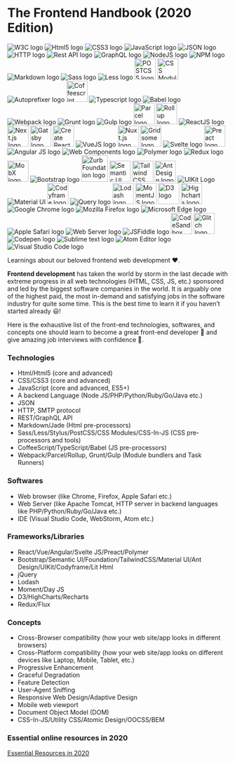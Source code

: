 # The Frontend Handbook (2020 Edition)

![W3C logo](https://img.icons8.com/ios-filled/48/000000/w3c.png "W3C")
![Html5 logo](https://img.icons8.com/color/48/000000/html-5.png "HTML5")
![CSS3 logo](https://img.icons8.com/color/48/000000/css3.png "CSS3")
![JavaScript logo](https://img.icons8.com/color/48/000000/javascript.png "JavaScript")
![JSON logo](https://img.icons8.com/office/48/000000/json.png "JSON")
![HTTP logo](https://img.icons8.com/plasticine/48/000000/domain.png "HTTP")
![Rest API logo](https://img.icons8.com/nolan/48/api-settings.png "Rest API")
![GraphQL logo](https://img.icons8.com/color/48/000000/graphql.png "GraphQL")
![NodeJS logo](https://img.icons8.com/color/48/000000/nodejs.png "NodeJS")
![NPM logo](https://img.icons8.com/color/48/000000/npm.png "NPM")
![Markdown logo](https://img.icons8.com/office/48/000000/markdown.png "Markdown")
![Sass logo](https://img.icons8.com/color/48/000000/sass.png "Sass")
![Less logo](https://img.icons8.com/windows/48/000000/less-logo.png "Less")
<img src="https://postcss.org/_/web_modules/Hero/postcss.svg" alt="POSTCSS logo" title="POSTCSS" width="48" height="48" />
<img src="https://raw.githubusercontent.com/css-modules/logos/master/css-modules-logo.png" alt="CSS Modules logo" title="CSS Modules" width="48" height="48" />
![Autoprefixer logo](https://img.icons8.com/windows/48/000000/autoprefixer.png "Autoprefixer")
<img src="https://api.iconify.design/logos:coffeescript.svg" alt="Coffeescript logo" title="Coffeescript" height="48" width="48" />
![Typescript logo](https://img.icons8.com/color/48/000000/typescript.png "Typescript")
![Babel logo](https://img.icons8.com/dusk/48/000000/babel.png "Babel")
![Webpack logo](https://img.icons8.com/dusk/48/000000/webpack.png "Webpack")
![Grunt logo](https://img.icons8.com/windows/48/000000/grunt.png "Grunt")
![Gulp logo](https://img.icons8.com/windows/48/000000/gulp.png "Gulp")
<img src="https://parceljs.org/assets/parcel-front.webp" alt="Parcel logo" title="Parcel" height="48" width="48" />
<img src="https://rollupjs.org/logo.svg" alt="Rollup logo" title="Rollup" height="48" width="48" />
![ReactJS logo](https://img.icons8.com/office/48/000000/react.png "ReactJS")
<img src="https://api.iconify.design/logos:nextjs.svg" alt="Next.js logo" title="Next.js" height="48" width="48"  />
<img src="https://api.iconify.design/logos:gatsby.svg" alt="Gatsby logo" title="Gatsby" height="48" width="48" />
<img src="https://create-react-app.dev/img/logo.svg" alt="Create React App logo" title="Create React App" height="48" width="48" />
![VueJS logo](https://img.icons8.com/color/48/000000/vue-js.png "VueJS")
<img src="https://api.iconify.design/logos:nuxt.svg" alt="Nuxt.js logo" title="Nuxt.js" height="48" width="48" />
<img src="https://api.iconify.design/logos:gridsome-icon.svg" alt="Gridsome logo" title="Gridsome" height="48" width="48" />
![Svelte logo](https://img.icons8.com/doodle/48/000000/svetle.png "Svelte")
<img src="https://api.iconify.design/logos-preact.svg" alt="Preact logo" title="Preact" height="48" width="48" />
![Angular JS logo](https://img.icons8.com/color/48/000000/angularjs.png "Angular JS")
![Web Components logo](https://img.icons8.com/color/48/000000/web-components.png "Web Components")
![Polymer logo](https://img.icons8.com/color/48/000000/polymer.png "Polymer")
![Redux logo](https://img.icons8.com/color/48/000000/redux.png "Redux")
<img src="https://mobx.js.org/assets/mobx.png" alt="MobX logo" title="MobX" height="48" width="48" />
![Bootstrap logo](https://img.icons8.com/color/48/000000/bootstrap.png "Bootstrap")
<img src="https://get.foundation/assets/img/homepage/responsive-through-and-through.svg" alt="Zurb Foundation logo" title="Zurb Foundation" height="60" width="60" />
<img src="https://semantic-ui.com/images/logo.png" alt="Semantic UI logo" title="Semantic UI" height="48" width="48" />
<img src="https://api.iconify.design/logos-tailwindcss-icon.svg" alt="Tailwind CSS logo" title="Tailwind CSS" height="48" width="48" />
<img src="https://gw.alipayobjects.com/zos/rmsportal/KDpgvguMpGfqaHPjicRK.svg" alt="Ant Design logo" title="Ant Design" height="48" width="48" />
![UIKit Logo](https://img.icons8.com/windows/48/000000/uikit.png "UIKit")
![Material UI](https://img.icons8.com/color/48/000000/material-ui.png "Material UI")
<img src="https://codyhouse.co/demo/style-guide-template/assets/branding/touch-icon-2.jpg" alt="Codyframe logo" title="Codyframe" height="48" width="48" />
![jQuery logo](https://img.icons8.com/ios-filled/48/000000/jquery.png "jQuery")
<img src="https://api.iconify.design/logos:lodash.svg" alt="Lodash logo" title="Lodash" width="48" height="48" />
<img src="https://api.iconify.design/logos:momentjs.svg" alt="MomentJS logo" title="MomentJS" width="48" height="48" />
<img src="https://api.iconify.design/logos:d3.svg" alt="D3 logo" title="D3" width="48" height="48" />
<img src="https://api.iconify.design/logos:highcharts.svg" alt="Highcharts logo" title="Highcharts" height="48" width="48" />
![Google Chrome logo](https://img.icons8.com/color/48/000000/chrome--v1.png "Google Chrome")
![Mozilla Firefox logo](https://img.icons8.com/color/48/000000/firefox.png "Mozilla Firefox")
![Microsoft Edge logo](https://img.icons8.com/fluent/48/000000/ms-edge-new.png "Microsoft Edge")
![Apple Safari logo](https://img.icons8.com/color/48/000000/safari--v1.png "Apple Safari")
![Web Server logo](https://img.icons8.com/dusk/48/000000/server.png "Web Server")
![JSFiddle logo](https://img.icons8.com/color/48/000000/jsfiddle.png "JSFiddle")
<img src="https://api.iconify.design/cib:codesandbox.svg" alt="CodeSandbox logo" title="CodeSandbox" height="48" width="48" />
<img src="https://cdn.glitch.com/2bdfb3f8-05ef-4035-a06e-2043962a3a13%2Flogo-night.svg" alt="Glitch logo" title="Glitch" height="48" width="48" />
![Codepen logo](https://img.icons8.com/ios-filled/48/000000/codepen.png "Codepen")
![Sublime text logo](https://img.icons8.com/color/48/000000/sublime-text.png "Sublime Text")
![Atom Editor logo](https://img.icons8.com/color/48/000000/atom-editor.png "Atom Editor")
![Visual Studio Code logo](https://img.icons8.com/fluent/48/000000/visual-studio-code-2019.png "Visual Studio Code")

Learnings about our beloved frontend web development ❤️.

**Frontend development** has taken the world by storm in the last decade with extreme progress in all web technologies (HTML, CSS, JS, etc.) sponsored and led by the biggest software companies in the world. It is arguably one of the highest paid, the most in-demand and satisfying jobs in the software industry for quite some time. This is the best time to learn it if you haven’t started already 😃!

Here is the exhaustive list of the front-end technologies, softwares, and concepts one should learn to become a great front-end developer 🎉 and give amazing job interviews with confidence 💪.

### Technologies

-   Html/Html5 (core and advanced)
-   CSS/CSS3 (core and advanced)
-   JavaScript (core and advanced, ES5+)
-   A backend Language (Node JS/PHP/Python/Ruby/Go/Java etc.)
-   JSON
-   HTTP, SMTP protocol
-   REST/GraphQL API
-   Markdown/Jade (Html pre-processors)
-   Sass/Less/Stylus/PostCSS/CSS Modules/CSS-In-JS (CSS pre-processors and tools)
-   CoffeeScript/TypeScript/Babel (JS pre-processors)
-   Webpack/Parcel/Rollup, Grunt/Gulp (Module bundlers and Task Runners)

### Softwares

-   Web browser (like Chrome, Firefox, Apple Safari etc.)
-   Web Server (like Apache Tomcat, HTTP server in backend languages like PHP/Python/Ruby/Go/Java etc.)
-   IDE (Visual Studio Code, WebStorm, Atom etc.)

### Frameworks/Libraries

-   React/Vue/Angular/Svelte JS/Preact/Polymer
-   Bootstrap/Semantic UI/Foundation/TailwindCSS/Material UI/Ant Design/UIKit/Codyframe/Lit Html
-   jQuery
-   Lodash
-   Moment/Day JS
-   D3/HighCharts/Recharts
-   Redux/Flux

### Concepts

-   Cross-Browser compatibility (how your web site/app looks in different browsers)
-   Cross-Platform compatibility (how your web site/app looks on different devices like Laptop, Mobile, Tablet, etc.)
-   Progressive Enhancement
-   Graceful Degradation
-   Feature Detection
-   User-Agent Sniffing
-   Responsive Web Design/Adaptive Design
-   Mobile web viewport
-   Document Object Model (DOM)
-   CSS-In-JS/Utility CSS/Atomic Design/OOCSS/BEM

### Essential online resources in 2020

[Essential Resources in 2020](essential-frontend-resources-in-2020.md?id=essential-frontend-resources-in-2019)
